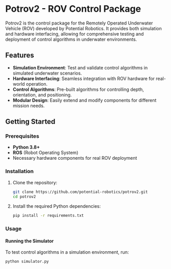 # Potrov2 - ROV Control Package

Potrov2 is the control package for the Remotely Operated Underwater Vehicle (ROV) developed by Potential Robotics. It provides both simulation and hardware interfacing, allowing for comprehensive testing and deployment of control algorithms in underwater environments.

## Features

- **Simulation Environment**: Test and validate control algorithms in simulated underwater scenarios.
- **Hardware Interfacing**: Seamless integration with ROV hardware for real-world operation.
- **Control Algorithms**: Pre-built algorithms for controlling depth, orientation, and positioning.
- **Modular Design**: Easily extend and modify components for different mission needs.

## Getting Started

### Prerequisites

- **Python 3.8+**
- **ROS** (Robot Operating System)
- Necessary hardware components for real ROV deployment

### Installation

1. Clone the repository:
    ```bash
    git clone https://github.com/potential-robotics/potrov2.git
    cd potrov2
    ```

2. Install the required Python dependencies:
    ```bash
    pip install -r requirements.txt
    ```

### Usage

#### Running the Simulator

To test control algorithms in a simulation environment, run:

```bash
python simulator.py

